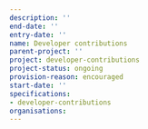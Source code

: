 ```yaml
---
description: ''
end-date: ''
entry-date: ''
name: Developer contributions
parent-project: ''
project: developer-contributions
project-status: ongoing
provision-reason: encouraged
start-date: ''
specifications:
- developer-contributions
organisations:
---
```

